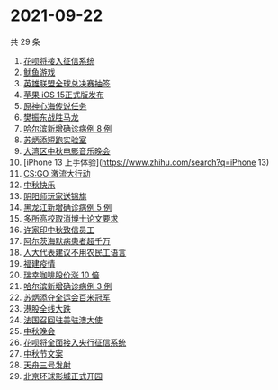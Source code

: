# 2021-09-22

共 29 条

<!-- BEGIN -->
<!-- 最后更新时间 Wed Sep 22 2021 21:20:15 GMT+0800 (China Standard Time) -->

1. [花呗将接入征信系统](https://www.zhihu.com/search?q=花呗)
1. [鱿鱼游戏](https://www.zhihu.com/search?q=鱿鱼游戏)
1. [英雄联盟全球总决赛抽签](https://www.zhihu.com/search?q=s11)
1. [苹果 iOS 15正式版发布](https://www.zhihu.com/search?q=ios15)
1. [原神心海传说任务](https://www.zhihu.com/search?q=原神)
1. [樊振东战胜马龙](https://www.zhihu.com/search?q=樊振东)
1. [哈尔滨新增确诊病例 8 例](https://www.zhihu.com/search?q=哈尔滨疫情)
1. [苏炳添短跑实验室](https://www.zhihu.com/search?q=苏炳添)
1. [大湾区中秋电影音乐晚会](https://www.zhihu.com/search?q=中秋晚会)
1. [iPhone 13 上手体验](https://www.zhihu.com/search?q=iPhone 13)
1. [CS:GO 激流大行动](https://www.zhihu.com/search?q=激流大行动)
1. [中秋快乐](https://www.zhihu.com/search?q=中秋节)
1. [阴阳师玩家送锦旗](https://www.zhihu.com/search?q=阴阳师)
1. [黑龙江新增确诊病例 5 例](https://www.zhihu.com/search?q=哈尔滨疫情)
1. [多所高校取消博士论文要求](https://www.zhihu.com/search?q=博士论文)
1. [许家印中秋致信员工](https://www.zhihu.com/search?q=许家印致信)
1. [阿尔茨海默病患者超千万](https://www.zhihu.com/search?q=阿尔茨海默)
1. [人大代表建议不用农民工语言](https://www.zhihu.com/search?q=农民工语言)
1. [福建疫情](https://www.zhihu.com/search?q=福建疫情)
1. [瑞幸咖啡股价涨 10 倍](https://www.zhihu.com/search?q=瑞幸)
1. [哈尔滨新增确诊病例 3 例](https://www.zhihu.com/search?q=黑龙江新增)
1. [苏炳添夺全运会百米冠军](https://www.zhihu.com/search?q=苏炳添)
1. [港股全线大跌](https://www.zhihu.com/search?q=港股暴跌)
1. [法国召回驻美驻澳大使](https://www.zhihu.com/search?q=法国召回驻美国和驻澳大利亚大使)
1. [中秋晚会](https://www.zhihu.com/search?q=中秋晚会)
1. [花呗将全面接入央行征信系统](https://www.zhihu.com/search?q=花呗)
1. [中秋节文案](https://www.zhihu.com/search?q=中秋节文案)
1. [天舟三号发射](https://www.zhihu.com/search?q=天舟三号)
1. [北京环球影城正式开园](https://www.zhihu.com/search?q=北京环球影城)

<!-- END -->
